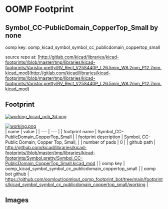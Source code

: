 # OOMP Footprint  
## Symbol_CC-PublicDomain_CopperTop_Small  by none  
  
oomp key: oomp_kicad_symbol_symbol_cc_publicdomain_coppertop_small  
  
source repo at: [http://gitlab.com/kicad/libraries/kicad-footprints//blob/master/tmp/libraries/kicad-footprints/Varistor.pretty/RV_Rect_V25S440P_L26.5mm_W8.2mm_P12.7mm.kicad_mod](http://gitlab.com/kicad/libraries/kicad-footprints//blob/master/tmp/libraries/kicad-footprints/Varistor.pretty/RV_Rect_V25S440P_L26.5mm_W8.2mm_P12.7mm.kicad_mod)  
## Footprint  
  
[![working_kicad_pcb_3d.png](working_kicad_pcb_3d_600.png)](working_kicad_pcb_3d.png)  
  
[![working.png](working_600.png)](working.png)  
| name | value | 
| --- | --- | 
| footprint name | Symbol_CC-PublicDomain_CopperTop_Small | 
| footprint description | Symbol, CC-Public Domain, Copper Top, Small, | 
| number of pads | 0 | 
| github path | http://github.com/kicad/libraries/kicad-footprints//blob/master/tmp/libraries/kicad-footprints/Symbol.pretty/Symbol_CC-PublicDomain_CopperTop_Small.kicad_mod | 
| oomp key | oomp_kicad_symbol_symbol_cc_publicdomain_coppertop_small | 
| oomp bot github | https://github.com/oomlout/oomlout_oomp_footprint_bot/tree/main/footprints/kicad_symbol_symbol_cc_publicdomain_coppertop_small/working | 
## Images  
